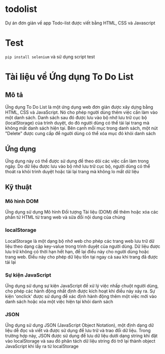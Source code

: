 # todolist
Dự án đơn giản về app Todo-list được viết bằng HTML, CSS và Javascript
# Test
``pip install selenium`` và sử dụng script test
# Tài liệu về Ứng dụng To Do List
## Mô tả
Ứng dụng To Do List là một ứng dụng web đơn giản được xây dựng bằng HTML, CSS và JavaScript. Nó cho phép người dùng thêm việc cần làm vào một danh sách. Danh sách sau đó được lưu vào bộ nhớ lưu trữ cục bộ (localStorage) của trình duyệt, do đó người dùng có thể tải lại trang mà không mất danh sách hiện tại. Bên cạnh mỗi mục trong danh sách, một nút "Delete" được cung cấp để người dùng có thể xóa mục đó khỏi danh sách

## Ứng dụng
Ứng dụng này có thể được sử dụng để theo dõi các việc cần làm trong ngày. Do dữ liệu được lưu vào bộ nhớ lưu trữ cục bộ, người dùng có thể thoát ra khỏi trình duyệt hoặc tải lại trang mà không lo mất dữ liệu

## Kỹ thuật
### Mô hình DOM
Ứng dụng sử dụng Mô hình Đối tượng Tài liệu (DOM) để thêm hoặc xóa các phần tử HTML từ trang web và sửa đổi nội dung của chúng
### localStorage
LocalStorage là một dạng bộ nhớ web cho phép các trang web lưu trữ dữ liệu theo dạng cặp key-value trong trình duyệt của người dùng. Dữ liệu được lưu trữ không có thời hạn hết hạn, để lại điều này cho người dùng hoặc trang web. Điều này cho phép dữ liệu tồn tại ngay cả sau khi trang đã được tải lại
### Sự kiện JavaScript
Ứng dụng sử dụng sự kiện JavaScript để xử lý việc nhấp chuột người dùng, cho phép các hành động nhất định được kích hoạt khi điều này xảy ra. Sự kiện 'onclick' được sử dụng để xác định hành động thêm một việc mới vào danh sách hoặc xóa một việc hiện tại khỏi danh sách
### JSON
Ứng dụng sử dụng JSON (JavaScript Object Notation), một định dạng dữ liệu dễ đọc và viết và được sử dụng để lưu trữ và trao đổi dữ liệu. Trong trường hợp này, JSON được sử dụng để lưu dữ liệu dưới dạng string khi đặt vào localStorage và sau đó phân tách dữ liệu string đó trở lại thành object JavaScript khi lấy ra từ localStorage
